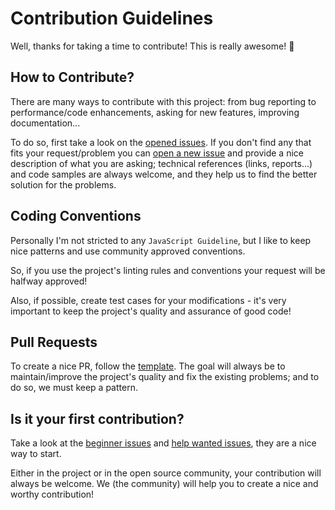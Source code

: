# Contribution Guidelines
Well, thanks for taking a time to contribute! This is really awesome! :tada:


## How to Contribute?
There are many ways to contribute with this project: from bug reporting to performance/code enhancements, asking for new features, improving documentation...

To do so, first take a look on the [opened issues](https://github.com/jlozovei/viewport/issues). If you don't find any that fits your request/problem you can [open a new issue](https://github.com/jlozovei/viewport/issues/new) and provide a nice description of what you are asking; technical references (links, reports...) and code samples are always welcome, and they help us to find the better solution for the problems.


## Coding Conventions
Personally I'm not stricted to any `JavaScript Guideline`, but I like to keep nice patterns and use community approved conventions.

So, if you use the project's linting rules and conventions your request will be halfway approved!

Also, if possible, create test cases for your modifications - it's very important to keep the project's quality and assurance of good code!


## Pull Requests
To create a nice PR, follow the [template](https://github.com/jlozovei/viewport/blob/master/.github/PULL_REQUEST_TEMPLATE.md). The goal will always be to maintain/improve the project's quality and fix the existing problems; and to do so, we must keep a pattern.


## Is it your first contribution?
Take a look at the [beginner issues](https://github.com/jlozovei/viewport/labels/beginner) and [help wanted issues](https://github.com/jlozovei/viewport/labels/help%20wanted), they are a nice way to start.

Either in the project or in the open source community, your contribution will always be welcome. We (the community) will help you to create a nice and worthy contribution!
